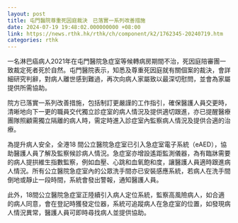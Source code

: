 ```yaml
---
layout: post
title: 屯門醫院尊重死因庭裁決　已落實一系列改善措施
date: 2024-07-19 19:48:02.000000000 +08:00
link: https://news.rthk.hk/rthk/ch/component/k2/1762345-20240719.htm
categories: rthk
---
```


一名淋巴癌病人2021年在屯門醫院急症室等候轉病房期間不治，死因庭陪審團一致裁定死者死於自然。屯門醫院表示，知悉及尊重死因庭就有關個案的裁決，會詳細研究判辭，對病人離世感到難過，再次向病人家屬致以最深切慰問，並會為家屬提供所需協助。
 
院方已落實一系列改善措施，包括制訂更嚴謹的工作指引，確保醫護人員交更時，清晰地向下一更的職員交代獨立診症室的病人情況及提供適切跟進，亦已提醒醫療團隊照顧需獨立隔離的病人時，需定時進入診症室內監察病人情況及提供合適的治療。
 
為提升病人安全，全港18 間公立醫院急症室已引入急症室電子系統（eAED），協助醫護人員了解及監察候診病人情況。急症室亦增設遙距監測儀器，為有臨牀需要的病人提拱維生指數監察，例如血壓、心跳和血氧飽和度，讓醫護人員適時跟進病人情況。所有公立醫院急症室內的公眾洗手間亦已安裝感應系統，若病人在洗手間倒地或靜止一段時間，系統會發出警報，通知醫護人員。
 
此外，18間公立醫院急症室正陸續引入病人定位系統，監察高風險病人，如合適的病人同意，會在登記時獲發定位器，系統可追蹤病人在急症室的位置，如發現病人情況異常，醫護人員可即時尋找病人並提供協助。
